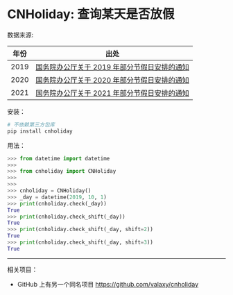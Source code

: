 # CNHoliday: 查询某天是否放假

数据来源:

| 年份 | 出处                                                                                                             |
| :--: | ---------------------------------------------------------------------------------------------------------------- |
| 2019 | [国务院办公厅关于 2019 年部分节假日安排的通知](http://www.gov.cn/zhengce/content/2018-12/06/content_5346276.htm) |
| 2020 | [国务院办公厅关于 2020 年部分节假日安排的通知](http://www.gov.cn/zhengce/content/2019-11/21/content_5454164.htm) |
| 2021 | [国务院办公厅关于 2021 年部分节假日安排的通知](http://www.gov.cn/zhengce/content/2020-11/25/content_5564127.htm) |

安装：

```sh
# 不依赖第三方包库
pip install cnholiday
```

用法：

```python
>>> from datetime import datetime
>>>
>>> from cnholiday import CNHoliday
>>>
>>>
>>> cnholiday = CNHoliday()
>>> _day = datetime(2019, 10, 1)
>>> print(cnholiday.check(_day))
True
>>> print(cnholiday.check_shift(_day))
True
>>> print(cnholiday.check_shift(_day, shift=2))
True
>>> print(cnholiday.check_shift(_day, shift=3))
True
```

---

相关项目：

- GitHub 上有另一个同名项目 <https://github.com/valaxy/cnholiday>
